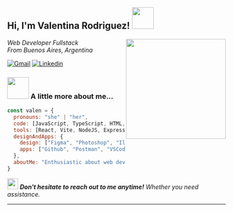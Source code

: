 <h2> Hi, I'm Valentina Rodriguez! <img src="https://media.giphy.com/media/mGcNjsfWAjY5AEZNw6/giphy.gif" width="50"></h2>
<img align='right' src="https://media4.giphy.com/media/v1.Y2lkPTc5MGI3NjExMGtmNWFlYWprZjN1aDZzeGdmNXM5dGJ6eWVsdXNoNDJ3cDkxcG9xbiZlcD12MV9pbnRlcm5hbF9naWZfYnlfaWQmY3Q9cw/dWxO36Jzd6bTSt5dIY/giphy.webp" width="230">
<p><em>Web Developer Fullstack</br> From Buenos Aires, Argentina
</em></p>

[![Gmail](https://img.shields.io/badge/Contact_Me-D14836?style=flat-square&logo=gmail&logoColor=white)](mailto:valeenrodriguez02@gmail.com)
[![Linkedin](https://img.shields.io/badge/-Valentina_Rodriguez-blue?style=flat-square&logo=Linkedin&logoColor=white&link=https://www.linkedin.com/in/rodriguez-valentina/)](https://www.linkedin.com/in/rodriguez-valentina/)


### <img src="https://media.giphy.com/media/VgCDAzcKvsR6OM0uWg/giphy.gif" width="50"> A little more about me...  

```javascript
const valen = {
  pronouns: "she" | "her",
  code: [JavaScript, TypeScript, HTML, CSS, SASS],
  tools: [React, Vite, NodeJS, Express, Bootstrap, MySQL],
  designAndApps: {
    design: ["Figma", "Photoshop", "Illustrator", "Notion"],
    apps: ["Github", "Postman", "VSCode", "Bash", "Git"],
  },
  aboutMe: "Enthusiastic about web development and always eager to learn new skills."
}
```

<img src="https://media4.giphy.com/media/v1.Y2lkPTc5MGI3NjExc3ZvcGY4NDJycHI2cmphaWVyaGcyNDM1MzdibTJyNWJlbHkyZjcwNyZlcD12MV9pbnRlcm5hbF9naWZfYnlfaWQmY3Q9cw/hqU6bvE02htPMrxgVV/giphy.webp" width="25"> <em><b> Don't hesitate to reach out to me anytime!</b> Whether you need assistance.</em>

---
